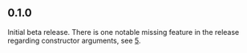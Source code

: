 ## 0.1.0

Initial beta release. There is one notable missing feature in the release
regarding constructor arguments, see
[5](https://github.com/dart-lang/initialize/issues/5).
